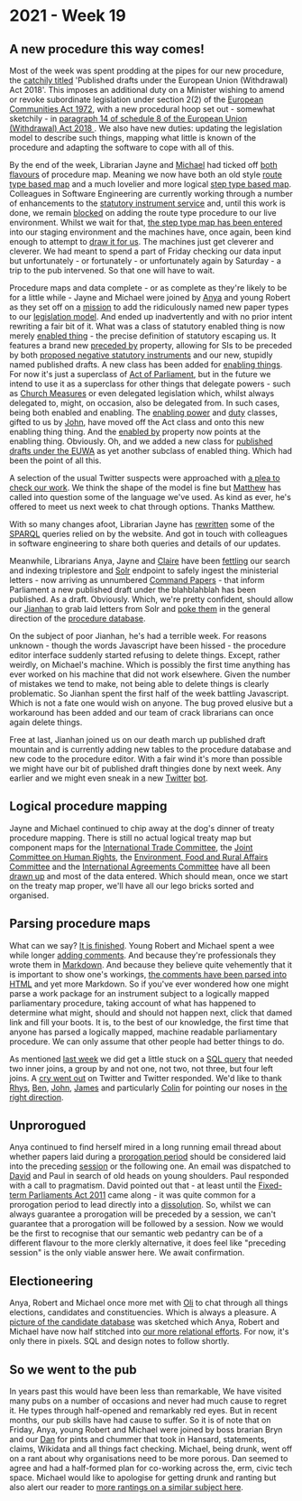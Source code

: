 # 2021 - Week 19

## A new procedure this way comes!

Most of the week was spent prodding at the pipes for our new procedure, the [catchily titled](https://trello.com/c/4QPlEu0E/2-confirm-name-of-these-things) 'Published drafts under the European Union (Withdrawal) Act 2018'. This imposes an additional duty on a Minister wishing to amend or revoke subordinate legislation under section 2(2) of the [European Communities Act 1972](https://www.legislation.gov.uk/ukpga/1972/68/contents), with a new procedural hoop set out - somewhat sketchily - in [paragraph 14 of schedule 8 of the European Union (Withdrawal) Act 2018 ](https://www.legislation.gov.uk/ukpga/2018/16/schedule/8/enacted#schedule-8-paragraph-14). We also have new duties: updating the legislation model to describe such things, mapping what little is known of the procedure and adapting the software to cope with all of this.

By the end of the week, Librarian Jayne and [Michael](http://twitter.com/fantasticlife) had ticked off [both](https://trello.com/c/enshaWLT/9-map-the-procedure-route-types) [flavours](https://trello.com/c/pkO6NJJ2/10-map-the-procedure-step-types) of procedure map. Meaning we now have both an old style [route type based map](https://ukparliament.github.io/ontologies/procedure/flowcharts/published-drafts-under-euwa/published-drafts-under-euwa.pdf) and a much lovelier and more logical [step type based map](https://ukparliament.github.io/ontologies/procedure/flowcharts/published-drafts-under-euwa/logic-gates/published-drafts-under-euwa.pdf). Colleagues in Software Engineering are currently working through a number of enhancements to the [statutory instrument service](https://statutoryinstruments.parliament.uk/) and, until this work is done, we remain [blocked](https://trello.com/c/HphK4nmT/19-enter-procedure-in-live-with-route-*types*) on adding the route type procedure to our live environment. Whilst we wait for that, [the step type map has been entered](https://trello.com/c/I3Er8NN2/17-enter-map-routes-to-staging) into our staging environment and the machines have, once again, been kind enough to attempt to [draw it for us](https://ukparliament.github.io/ontologies/meta/weeknotes/2021/19/machine-published-drafts-under-euwa.pdf). The machines just get cleverer and cleverer. We had meant to spend a part of Friday checking our data input but unfortunately - or fortunately - or unfortunately again by Saturday - a trip to the pub intervened. So that one will have to wait.

Procedure maps and data complete - or as complete as they're likely to be for a little while - Jayne and Michael were joined by [Anya](https://twitter.com/bitten_) and young Robert as they set off on a [mission](https://trello.com/c/8PFJxH86/6-add-published-drafts-to-domain-model-ontology) to add the ridiculously named new paper types to our [legislation model](https://ukparliament.github.io/ontologies/legislation/legislation-ontology.html). And ended up inadvertently and with no prior intent rewriting a fair bit of it. What was a class of statutory enabled thing is now merely [enabled thing](https://ukparliament.github.io/ontologies/legislation/legislation-ontology.html#d4e179) - the precise definition of statutory escaping us. It features a brand new [preceded by](https://ukparliament.github.io/ontologies/legislation/legislation-ontology.html#d4e362) property, allowing for SIs to be preceded by both [proposed negative statutory instruments](https://www.parliament.uk/site-information/glossary/proposed-negative-statutory-instrument/) and our new, stupidly named published drafts.  A new class has been added for [enabling things](https://ukparliament.github.io/ontologies/legislation/legislation-ontology.html#d4e144). For now it's just a superclass of [Act of Parliament](https://ukparliament.github.io/ontologies/legislation/legislation-ontology.html#d4e155), but in the future we intend to use it as a superclass for other things that delegate powers - such as [Church Measures](https://www.parliament.uk/site-information/glossary/church-of-england-measures/) or even delegated legislation which, whilst always delegated to, might, on occasion, also be delegated from. In such cases, being both enabled and enabling. The [enabling power](https://ukparliament.github.io/ontologies/legislation/legislation-ontology.html#d4e168) and [duty](https://ukparliament.github.io/ontologies/legislation/legislation-ontology.html#d4e275) classes, gifted to us by [John](https://twitter.com/johnlsheridan), have moved off the Act class and onto this new enabling thing thing. And the [enabled by](https://ukparliament.github.io/ontologies/legislation/legislation-ontology.html#d4e347) property now points at the enabling thing. Obviously. Oh, and we added a new class for [published drafts under the EUWA](https://ukparliament.github.io/ontologies/legislation/legislation-ontology.html#d4e191) as yet another subclass of enabled thing. Which had been the point of all this.

A selection of the usual Twitter suspects were approached with [a plea to check our work](https://twitter.com/fantasticlife/status/1392802543357603842). We think the shape of the model is fine but [Matthew](https://twitter.com/mattwadd) has called into question some of the language we've used. As kind as ever, he's offered to meet us next week to chat through options. Thanks Matthew.

With so many changes afoot, Librarian Jayne has [rewritten](https://trello.com/c/Eqtif1gv/13-rewrite-queries-for-the-website-for-preceding-enabled-thing) some of the [SPARQL](https://en.wikipedia.org/wiki/SPARQL) queries relied on by the website. And got in touch with colleagues in software engineering to share both queries and details of our updates.

Meanwhile, Librarians Anya, Jayne and [Claire](https://twitter.com/tinysprite) have been [fettling](https://trello.com/c/vdapnbhO/3-letter-in-papers-laid-and-solr) our search and indexing triplestore and [Solr](https://en.wikipedia.org/wiki/Apache_Solr) endpoint to safely ingest the ministerial letters - now arriving as unnumbered [Command Papers](https://www.parliament.uk/about/how/publications/government/) - that inform Parliament a new published draft under the blahblahblah has been published. As a draft. Obviously. Which, we're pretty confident, should allow our [Jianhan](https://twitter.com/jianhanzhu) to grab laid letters from Solr and [poke them](https://trello.com/b/6Tv4O13K/published-drafts) in the general direction of the [procedure database](https://github.com/ukparliament/ontologies/blob/master/procedure/meta/editor/schema.png).

On the subject of poor Jianhan, he's had a terrible week. For reasons unknown - though the words Javascript have been hissed - the procedure editor interface suddenly started refusing to delete things. Except, rather weirdly, on Michael's machine. Which is possibly the first time anything has ever worked on his machine that did not work elsewhere. Given the number of mistakes we tend to make, not being able to delete things is clearly problematic. So Jianhan spent the first half of the week battling Javascript. Which is not a fate one would wish on anyone. The bug proved elusive but a workaround has been added and our team of crack librarians can once again delete things.

Free at last, Jianhan joined us on our death march up published draft mountain and is currently adding new tables to the procedure database and new code to the procedure editor. With a fair wind it's more than possible we might have our bit of published draft thingies done by next week. Any earlier and we might even sneak in a new [Twitter](https://twitter.com/madenlaid) [bot](https://twitter.com/TweatyTwacker).

## Logical procedure mapping

Jayne and Michael continued to chip away at the dog's dinner of treaty procedure mapping. There is still no actual logical treaty map but component maps for the [International Trade Committee](https://github.com/ukparliament/ontologies/blob/master/procedure/flowcharts/components/crag-treaty-itc/crag-treaty-itc.pdf), the [Joint Committee on Human Rights](https://github.com/ukparliament/ontologies/blob/master/procedure/flowcharts/components/crag-treaty-jchr/crag-treaty-jchr.pdf), the [Environment, Food and Rural Affairs Committee](https://github.com/ukparliament/ontologies/blob/master/procedure/flowcharts/components/crag-treaty-efra/crag-treaty-efra.pdf) and the [International Agreements Committee](https://github.com/ukparliament/ontologies/blob/master/procedure/flowcharts/components/crag-treaty-iac/crag-treaty-iac.pdf) have all been [drawn up](https://trello.com/c/Jao1oZtH/18-remap-crag-treaty) and most of the data entered. Which should mean, once we start on the treaty map proper, we'll have all our lego bricks sorted and organised.

## Parsing procedure maps

What can we say? [It is finished](https://api.parliament.uk/procedures/work-packages/9). Young Robert and Michael spent a wee while longer [adding comments](https://trello.com/c/BEww0rPg/127-rewrite-the-parsing-code-to-work-in-memory). And because they're professionals they wrote them in [Markdown](https://en.wikipedia.org/wiki/Markdown). And because they believe quite vehemently that it is important to show one's workings, [the comments have been parsed into HTML](https://api.parliament.uk/procedures/meta/comments) and yet more Markdown. So if you've ever wondered how one might parse a work package for an instrument subject to a logically mapped parliamentary procedure, taking account of what has happened to determine what might, should and should not happen next, click that damed link and fill your boots. It is, to the best of our knowledge, the first time that anyone has parsed a logically mapped, machine readable parliamentary procedure. We can only assume that other people had better things to do.

As mentioned [last week](https://ukparliament.github.io/ontologies/meta/weeknotes/2021/18/) we did get a little stuck on a [SQL query](https://github.com/ukparliament/procedure-parsing/blob/master/app/models/parliamentary_procedure.rb#L35) that needed two inner joins, a group by and not one, not two, not three, but four left joins. A [cry went out](https://twitter.com/fantasticlife/status/1392112873623719942) on Twitter and Twitter responded. We'd like to thank [Rhys](https://twitter.com/mauvedeity), [Ben](https://twitter.com/bencomp), [John](https://twitter.com/jb_tweets), [James](https://twitter.com/jamesjefferies) and particularly [Colin](https://twitter.com/colinhoad) for pointing our noses in [the right direction](https://trello.com/c/9oqsb6Pz/129-try-to-fix-the-stepswithactualisationsinworkpackage-method-in-the-parliamentaryprocedure-model).

## Unprorogued

Anya continued to find herself mired in a long running email thread about whether papers laid during a [prorogation period](https://ukparliament.github.io/ontologies/time-period/time-period-ontology.html#d4e157) should be considered laid into the preceding [session](https://ukparliament.github.io/ontologies/time-period/time-period-ontology.html#d4e144) or the following one. An email was dispatched to [David](https://twitter.com/clerkly) and Paul in search of old heads on young shoulders. Paul responded with a call to pragmatism. David pointed out that - at least until the [Fixed-term Parliaments Act 2011](https://www.legislation.gov.uk/ukpga/2011/14/contents/enacted) came along - it was quite common for a prorogation period to lead directly into a [dissolution](https://ukparliament.github.io/ontologies/time-period/time-period-ontology.html#d4e104). So, whilst we can always guarantee a prorogation will be preceded by a session, we can't guarantee that a prorogation will be followed by a session. Now we would be the first to recognise that our semantic web pedantry can be of a different flavour to the more clerkly alternative, it does feel like "preceding session" is the only viable answer here. We await confirmation.

## Electioneering

Anya, Robert and Michael once more met with [Oli](https://twitter.com/olihawkins) to chat through all things elections, candidates and constituencies. Which is always a pleasure. A [picture of the candidate database](https://github.com/ukparliament/ontologies/blob/master/meta/relational/candidates/candidates.pdf) was sketched which Anya, Robert and Michael have now half stitched into [our more relational efforts](https://github.com/ukparliament/ontologies/blob/master/meta/relational/index.md). For now, it's only there in pixels. SQL and design notes to follow shortly.

## So we went to the pub

In years past this would have been less than remarkable, We have visited many pubs on a number of occasions and never had much cause to regret it. He types through half-opened and remarkably red eyes. But in recent months, our pub skills have had cause to suffer. So it is of note that on Friday, Anya, young Robert and Michael were joined by boss brarian Bryn and our [Dan](https://twitter.com/danbri) for pints and chummer that took in Hansard, statements, claims, Wikidata and all things fact checking. Michael, being drunk, went off on a rant about why organisations need to be more porous. Dan seemed to agree and had a half-formed plan for co-working across the, erm, civic tech space. Michael would like to apologise for getting drunk and ranting but also alert our reader to [more rantings on a similar subject here](https://smethur.st/posts/176135863).